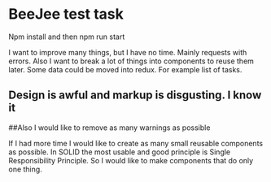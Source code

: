 # BeeJee test task

Npm install and then npm run start

I want to improve many things, but I have no time. Mainly requests with errors. 
Also I want to break a lot of things into components to reuse them later. 
Some data could be moved into redux. For example list of tasks.

## Design is awful and markup is disgusting. I know it

##Also I would like to remove as many warnings as possible


If I had more time I would like to create as many small reusable components as possible.
In SOLID the most usable and good principle is Single Responsibility Principle. So I would like to make components that do only one thing.
